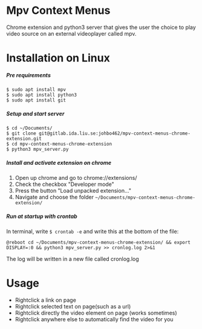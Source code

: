 # Mpv Context Menus
Chrome extension and python3 server that gives the user the choice to play video source on an external videoplayer called mpv.

# Installation on Linux
##### Pre requirements

```
$ sudo apt install mpv
$ sudo apt install python3
$ sudo apt install git
```
##### Setup and start server

```
$ cd ~/Documents/
$ git clone git@gitlab.ida.liu.se:johbo462/mpv-context-menus-chrome-extension.git
$ cd mpv-context-menus-chrome-extension
$ python3 mpv_server.py
```
##### Install and activate extension on chrome
1. Open up chrome and go to chrome://extensions/
2. Check the checkbox "Developer mode"
3. Press the button "Load unpacked extension..."
4. Navigate and choose the folder ```~/Documents/mpv-context-menus-chrome-extension/```

##### Run at startup with crontab
In terminal, write ```$ crontab -e``` and write this at the bottom of the file:
```
@reboot cd ~/Documents/mpv-context-menus-chrome-extension/ && export DISPLAY=:0 && python3 mpv_server.py >> cronlog.log 2>&1
```
The log will be written in a new file called cronlog.log

# Usage
- Rightclick a link on page
- Rightclick selected text on page(such as a url)
- Rightclick directly the video element on page (works sometimes)
- Rightclick anywhere else to automatically find the video for you